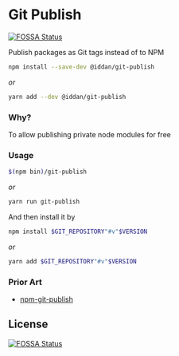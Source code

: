 # Git Publish
[![FOSSA Status](https://app.fossa.io/api/projects/git%2Bgithub.com%2Fiddan%2Fgit-publish.svg?type=shield)](https://app.fossa.io/projects/git%2Bgithub.com%2Fiddan%2Fgit-publish?ref=badge_shield)


Publish packages as Git tags instead of to NPM

```bash
npm install --save-dev @iddan/git-publish
```

_or_

```bash
yarn add --dev @iddan/git-publish
```

### Why?

To allow publishing private node modules for free

### Usage

```bash
$(npm bin)/git-publish
```

_or_

```bash
yarn run git-publish
```

And then install it by

```bash
npm install $GIT_REPOSITORY"#v"$VERSION
```

_or_

```bash
yarn add $GIT_REPOSITORY"#v"$VERSION
```

### Prior Art

* [npm-git-publish](https://github.com/theoy/npm-git-publish)


## License
[![FOSSA Status](https://app.fossa.io/api/projects/git%2Bgithub.com%2Fiddan%2Fgit-publish.svg?type=large)](https://app.fossa.io/projects/git%2Bgithub.com%2Fiddan%2Fgit-publish?ref=badge_large)